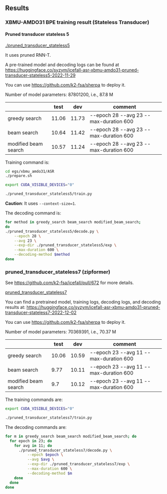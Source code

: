 ## Results

### XBMU-AMDO31 BPE training result (Stateless Transducer)

#### Pruned transducer stateless 5

[./pruned_transducer_stateless5](./pruned_transducer_stateless5)

It uses pruned RNN-T.

A pre-trained model and decoding logs can be found at <https://huggingface.co/syzym/icefall-asr-xbmu-amdo31-pruned-transducer-stateless5-2022-11-29>

You can use <https://github.com/k2-fsa/sherpa> to deploy it.

Number of model parameters: 87801200, i.e., 87.8 M

|                        | test | dev  | comment                               |
|------------------------|------|------|---------------------------------------|
| greedy search          | 11.06| 11.73| --epoch 28 --avg 23 --max-duration 600|
| beam search            | 10.64| 11.42| --epoch 28 --avg 23 --max-duration 600|
| modified beam search   | 10.57| 11.24| --epoch 28 --avg 23 --max-duration 600|


Training command is:

```bash
cd egs/xbmu_amdo31/ASR
./prepare.sh

export CUDA_VISIBLE_DEVICES="0"

./pruned_transducer_stateless5/train.py
```

**Caution**: It uses `--context-size=1`.


The decoding command is:
```bash
for method in greedy_search beam_search modified_beam_search;
do
./pruned_transducer_stateless5/decode.py \
    --epoch 28 \
    --avg 23 \
    --exp-dir ./pruned_transducer_stateless5/exp \
    --max-duration 600 \
    --decoding-method $method
done
```

### pruned_transducer_stateless7 (zipformer)

See <https://github.com/k2-fsa/icefall/pull/672> for more details.

[pruned_transducer_stateless7](./pruned_transducer_stateless7)

You can find a pretrained model, training logs, decoding logs, and decoding
results at:
<https://huggingface.co/syzym/icefall-asr-xbmu-amdo31-pruned-transducer-stateless7-2022-12-02>

You can use <https://github.com/k2-fsa/sherpa> to deploy it.

Number of model parameters: 70369391, i.e., 70.37 M

|                      | test | dev  | comment                                |
|----------------------|------|------|----------------------------------------|
| greedy search        | 10.06| 10.59| --epoch 23 --avg 11 --max-duration 600 |
| beam search          | 9.77 | 10.11| --epoch 23 --avg 11 --max-duration 600 |
| modified beam search | 9.7  | 10.12| --epoch 23 --avg 11 --max-duration 600 |

The training commands are:
```bash
export CUDA_VISIBLE_DEVICES="0"

./pruned_transducer_stateless7/train.py
```

The decoding commands are:
```bash
for m in greedy_search beam_search modified_beam_search; do
  for epoch in 23; do
    for avg in 11; do
      ./pruned_transducer_stateless7/decode.py \
          --epoch $epoch \
          --avg $avg \
          --exp-dir ./pruned_transducer_stateless7/exp \
          --max-duration 600 \
          --decoding-method $m
    done
  done
done
```
